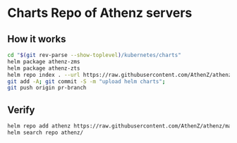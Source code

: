 # Charts Repo of Athenz servers

## How it works

```bash
cd "$(git rev-parse --show-toplevel)/kubernetes/charts"
helm package athenz-zms
helm package athenz-zts
helm repo index . --url https://raw.githubusercontent.com/AthenZ/athenz/master/kubernetes/charts
git add -A; git commit -S -m "upload helm charts";
git push origin pr-branch
```

## Verify

```bash
helm repo add athenz https://raw.githubusercontent.com/AthenZ/athenz/master/kubernetes/charts
helm search repo athenz/
```
